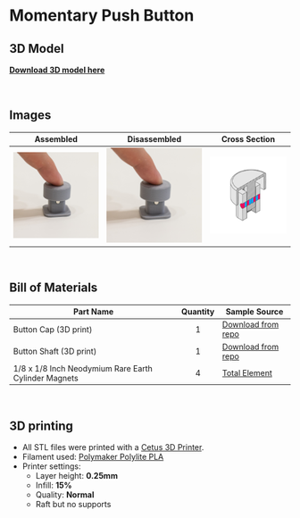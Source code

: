 # Momentary Push Button

## 3D Model

[**Download 3D model here**](http://a360.co/2ETcFkX)

<br>

## Images

| Assembled | Disassembled | Cross Section |
| --- | --- | --- |
| ![Momentary Push Button](MomentaryButton_Assembled.png) | ![Momentary Push Button](MomentaryButton_Assembled.png) | ![Momentary Push Button](X_MomentaryPush.png) |

<br>

## Bill of Materials

| Part Name | Quantity | Sample Source |
| --- | :---: | --- |
| Button Cap (3D print) | 1 | [Download from repo](Print_MomentaryButton_A.stl) |
| Button Shaft (3D print) | 1 | [Download from repo](Print_MomentaryButton_B.stl) |
| 1/8 x 1/8 Inch Neodymium Rare Earth Cylinder Magnets | 4 | [Total Element](https://totalelement.com/collections/cylinder-magnets/products/1-8-x-1-8-inch-neodymium-rare-earth-cylinder-magnets-n48-100-pack) |

<br>

## 3D printing
* All STL files were printed with a [Cetus 3D Printer](https://www.cetus3d.com/).
* Filament used: [Polymaker Polylite PLA](http://www.polymaker.com/shop/polylitetrade/)
* Printer settings:
  * Layer height: **0.25mm**
  * Infill: **15%**
  * Quality: **Normal**
  * Raft but no supports
